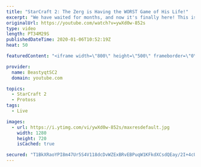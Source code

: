 ```yaml
---
title: "StarCraft 2: The Zerg is Having the WORST Game of His Life!"
excerpt: "We have waited for months, and now it's finally here! This is the VOID RAYS to GRANDMASTER series! With the new balance changes to speedy Void Rays in the latest patch, we can now begin the series right! At this point in the series, we are introducing other units into the composition to make the games"
originalUrl: https://youtube.com/watch?v=ywXd0w-852s
type: video
length: PT34M29S
publishedDateTime: 2020-01-06T10:52:19Z
heat: 50

featuredContent: "<iframe width=\"800\" height=\"500\" frameborder=\"0\" src=\"https://www.youtube.com/embed/ywXd0w-852s\" allow=\"accelerometer; autoplay; encrypted-media; gyroscope; picture-in-picture\" allowfullscreen></iframe>"

provider:
  name: BeastyqtSC2
  domain: youtube.com

topics:
  - StarCraft 2
  - Protoss
tags:
  - Live

images:
  - url: https://i.ytimg.com/vi/ywXd0w-852s/maxresdefault.jpg
    width: 1280
    height: 720
    isCached: true

secured: "T1BkXRaoYPI8m47Ur5S4V118dcDvWZExBRvEBPuqW1KFkdXCsdQEay/2I+4cUr6QQd8RUIYwnDFj6BgZwnq5tlzWblPbMgfZ+XDZ0glpUdQgqziTv+DlITmjnEHmRIn3+egWFfiyjd19O/9MXnF8DmtBDX0sH5DrYvF7wxR5K5dq96nxcI1ZbuHxZb+rAmvXw/BTjVHa70cUwd9tNCXLUjagPwyvY1hLWbD+pzrUXLAyQY2bZqC2gpuVu09/8mXB46XTuDjUj6UsW3b1Q8FcxlUgL3CSiRkbYepiRqaTcVOWTSGguYEY1WTBzYsAf0X2ww/aWWfcIDXH61kZI2+f0aUq2sg7c74SsweoIYFqT9xFYANwJV7NF/8xGC8D0nIjzqMa5kJLqy1OKBmng30GNOL8e8L4DL051JmILvh4bSA=;rFjr4YsmN0+w5c4R9+K/4g=="
---
```


